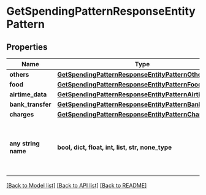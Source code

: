 # GetSpendingPatternResponseEntityPattern


## Properties
Name | Type | Description | Notes
------------ | ------------- | ------------- | -------------
**others** | [**GetSpendingPatternResponseEntityPatternOthers**](GetSpendingPatternResponseEntityPatternOthers.md) |  | [optional] 
**food** | [**GetSpendingPatternResponseEntityPatternFood**](GetSpendingPatternResponseEntityPatternFood.md) |  | [optional] 
**airtime_data** | [**GetSpendingPatternResponseEntityPatternAirtimeData**](GetSpendingPatternResponseEntityPatternAirtimeData.md) |  | [optional] 
**bank_transfer** | [**GetSpendingPatternResponseEntityPatternBankTransfer**](GetSpendingPatternResponseEntityPatternBankTransfer.md) |  | [optional] 
**charges** | [**GetSpendingPatternResponseEntityPatternCharges**](GetSpendingPatternResponseEntityPatternCharges.md) |  | [optional] 
**any string name** | **bool, dict, float, int, list, str, none_type** | any string name can be used but the value must be the correct type | [optional]

[[Back to Model list]](../README.md#documentation-for-models) [[Back to API list]](../README.md#documentation-for-api-endpoints) [[Back to README]](../README.md)


